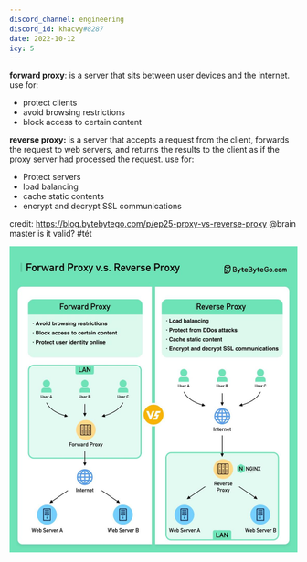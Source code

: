```yaml
---
discord_channel: engineering
discord_id: khacvy#8287
date: 2022-10-12
icy: 5
---
```


**forward proxy**:  is a server that sits between user devices and the internet.
  use for:
  - protect clients
  - avoid browsing restrictions
  - block access to certain content

**reverse proxy:**  is a server that accepts a request from the client, forwards the request to web servers, and returns the results to the client as if the proxy server had processed the request.
 use for:
  - Protect servers
  - load balancing
  -  cache static contents
  - encrypt and decrypt SSL communications 

credit: https://blog.bytebytego.com/p/ep25-proxy-vs-reverse-proxy 
@brain master is it valid? 
#tét

![](assets/202210122014---forward-proxy_pasted-image-20221012202942.png)